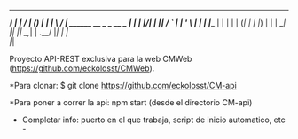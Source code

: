 
_____   __  __                            _ 
  / ____| |  \/  |                          (_)
 | |      | \  / |  ______    __ _   _ __    _ 
 | |      | |\/| | |______|  / _` | | '_ \  | |
 | |____  | |  | |          | (_| | | |_) | | |
  \_____| |_|  |_|           \__,_| | .__/  |_|
                                    | |        
                                    |_|        


Proyecto API-REST exclusiva para la web CMWeb (https://github.com/eckolosst/CMWeb).

*Para clonar: $ git clone https://github.com/eckolosst/CM-api

*Para poner a correr la api: npm start (desde el directorio CM-api)

- Completar info: puerto en el que trabaja, script de inicio automatico, etc -
